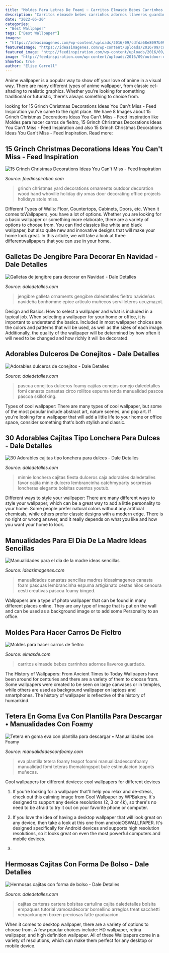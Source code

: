 ```yaml
---
title: "Moldes Para Letras De Foami ~ Carritos Elmasde Bebes Carrinhos Adornos Llaveros Guardado"
description: "Carritos elmasde bebes carrinhos adornos llaveros guardado"
date: "2022-05-20"
categories:
- "Best Wallpaper"
tags: ["Best Wallpaper"]
images:
- "https://ideasimagenes.com/wp-content/uploads/2016/09/cdfda68e8097b99054ab21e64e80e194.jpg"
featuredImage: "https://ideasimagenes.com/wp-content/uploads/2016/09/cdfda68e8097b99054ab21e64e80e194.jpg"
featured_image: "http://feedinspiration.com/wp-content/uploads/2016/09/outdoor-christmas-decorations.jpg"
image: "http://feedinspiration.com/wp-content/uploads/2016/09/outdoor-christmas-decorations.jpg"
ShowToc: true
author: "Elise Carroll"
---
```



Anime wallpaper is a popular way to show off your love of anime in a visual way. There are many different types of anime wallpaper, from classic cel-shading to realistic graphics. Whether you're looking for something traditional or futuristic, there's always something to choice from.

	

		
looking for 15 Grinch Christmas Decorations Ideas You Can&#039;t Miss - Feed Inspiration you've came to the right place. We have 8 Images about 15 Grinch Christmas Decorations Ideas You Can&#039;t Miss - Feed Inspiration like Moldes para hacer carros de fieltro, 15 Grinch Christmas Decorations Ideas You Can&#039;t Miss - Feed Inspiration and also 15 Grinch Christmas Decorations Ideas You Can&#039;t Miss - Feed Inspiration. Read more:
		
    
## 15 Grinch Christmas Decorations Ideas You Can&#039;t Miss - Feed Inspiration

<img loading=lazy src="http://feedinspiration.com/wp-content/uploads/2016/09/outdoor-christmas-decorations.jpg" onerror="this.onerror=null;this.src='https://tse4.mm.bing.net/th?id=OIP.DApfGh5dwXi02c66T3ARegHaJ4&amp;pid=15.1';" alt="15 Grinch Christmas Decorations Ideas You Can&#039;t Miss - Feed Inspiration">

_Source: feedinspiration.com_

>grinch christmas yard decorations ornaments outdoor decoration wood hand whoville holiday diy xmas door decorating office projects holidays stole miss. 

	

Different Types of Walls: Floor, Countertops, Cabinets, Doors, etc.
When it comes toWallpapers, you have a lot of options. Whether you are looking for a basic wallpaper or something more elaborate, there are a variety of options to choose from. You can find classics like white and black wallpaper, but also quite new and innovative designs that will make your home look great. In this article, we will take a look at three differentwallpapers that you can use in your home.

    
## Galletas De Jengibre Para Decorar En Navidad - Dale Detalles

<img loading=lazy src="https://i0.wp.com/www.daledetalles.com/wp-content/uploads/2016/10/galleta-de-jengibre-decoracion23.jpg?resize=640%2C853" onerror="this.onerror=null;this.src='https://tse3.mm.bing.net/th?id=OIP.4mtydv8E4vlVP_3hZ7eCRAHaJ3&amp;pid=15.1';" alt="Galletas de jengibre para decorar en Navidad - Dale Detalles">

_Source: daledetalles.com_

>jengibre galleta ornaments gengibre daledetalles fieltro navideñas navideña bonhomme epice artículo muñecos servilleteros ucuzmazot. 

	

Design and Basics: How to select a wallpaper and what is included in a typical job.
When selecting a wallpaper for your home or office, it is important to understand the basics. Included in most wallpaper choices are the colors and patterns that will be used, as well as the sizes of each image. Additionally, the quality of the wallpaper will be determined by how often it will need to be changed and how richly it will be decorated.

    
## Adorables Dulceros De Conejitos - Dale Detalles

<img loading=lazy src="https://i0.wp.com/www.daledetalles.com/wp-content/uploads/2018/03/conejo-pascua-canasta.jpg?resize=564%2C1015" onerror="this.onerror=null;this.src='https://tse1.mm.bing.net/th?id=OIP.MHbpF8NSAkIV1RXudjIObwHaNV&amp;pid=15.1';" alt="Adorables dulceros de conejitos - Dale Detalles">

_Source: daledetalles.com_

>pascua conejitos dulceros foamy cajitas conejos conejo daledetalles fomi canasta canastas circo rollitos espuma tenda manualidad pascoa páscoa skillofking. 

	

Types of cool wallpaper:
There are many types of cool wallpaper, but some of the most popular include abstract art, nature scenes, and pop art. If you're looking for a wallpaper that will add a little life to your home or office space, consider something that's both stylish and classic.

    
## 30 Adorables Cajitas Tipo Lonchera Para Dulces - Dale Detalles

<img loading=lazy src="https://i2.wp.com/www.daledetalles.com/wp-content/uploads/2017/07/caja-tipo-lonchera-para-dulces27.jpg?resize=549%2C823" onerror="this.onerror=null;this.src='https://tse1.mm.bing.net/th?id=OIP.PovxKjUJUpBoOZF50GPLxgHaLG&amp;pid=15.1';" alt="30 Adorables cajitas tipo lonchera para dulces - Dale Detalles">

_Source: daledetalles.com_

>minnie lonchera cajitas fiesta dulceros caja adorables daledetalles favor cajita minie dulcero lembrancinha catchmyparty sorpresas loncheras elegante bolsitas cuentos youtub. 

	

Different ways to style your wallpaper:
There are many different ways to style your wallpaper, which can be a great way to add a little personality to your home. Some people prefer natural colors without any artificial chemicals, while others prefer classic designs with a modern edge. There is no right or wrong answer, and it really depends on what you like and how you want your home to look.

    
## Manualidades Para El Dia De La Madre Ideas Sencillas

<img loading=lazy src="https://ideasimagenes.com/wp-content/uploads/2016/09/cdfda68e8097b99054ab21e64e80e194.jpg" onerror="this.onerror=null;this.src='https://tse4.mm.bing.net/th?id=OIP.wiQHe6L8kcfJiw5MUYt34gHaJ4&amp;pid=15.1';" alt="Manualidades para el dia de la madre ideas sencillas">

_Source: ideasimagenes.com_

>manualidades canastas sencillas madres ideasimagenes canasta foam pascuas lembrancinha espuma artigianato cestas hilos cenoura cesti creativas páscoa foamy binged. 

	



Wallpapers are a type of photo wallpaper that can be found in many different places online. They are any type of image that is put on the wall and can be used as a background image or to add some Personality to an office.

    
## Moldes Para Hacer Carros De Fieltro

<img loading=lazy src="https://elmasde.com/wp-content/uploads/2015/05/Moldes-para-hacer-carros-de-fieltro-9.jpg" onerror="this.onerror=null;this.src='https://tse2.mm.bing.net/th?id=OIP.AOPS8aTtI5tJZ7SMrhXf4wHaFj&amp;pid=15.1';" alt="Moldes para hacer carros de fieltro">

_Source: elmasde.com_

>carritos elmasde bebes carrinhos adornos llaveros guardado. 

	

The History of Wallpapers: From Ancient Times to Today
Wallpapers have been around for centuries and there are a variety of them to choose from. Some wallpapers were created to be seen on large canvases or in temples, while others are used as background wallpaper on laptops and smartphones. The history of wallpaper is reflective of the history of humankind.

    
## Tetera En Goma Eva Con Plantilla Para Descargar • Manualidades Con Foamy

<img loading=lazy src="https://manualidadesconfoamy.com/wp-content/uploads/2013/09/molde-plantilla-patron-manualidades-foamy-goma-eva-701x1024.jpg" onerror="this.onerror=null;this.src='https://tse3.mm.bing.net/th?id=OIP.6bJxCwkzmRRj4ng3zXLPoQHaK0&amp;pid=15.1';" alt="Tetera en goma eva con plantilla para descargar • Manualidades con Foamy">

_Source: manualidadesconfoamy.com_

>eva plantilla tetera foamy teapot foami manualidadesconfoamy manualidad fomi teteras themakingspot bule estimulacion teapots muñecas. 

	

Cool wallpapers for different devices:
cool wallpapers for different devices 

1. If you're looking for a wallpaper that'll help you relax and de-stress, check out this calming image from Cool Wallpaper by WPBakery. It's designed to support any device resolutions (2, 3 or 4k), so there's no need to be afraid to try it out on your favorite phone or computer.

2. If you love the idea of having a desktop wallpaper that will look great on any device, then take a look at this one from androidOSWALLPAPER. It's designed specifically for Android devices and supports high resolution resolutions, so it looks great on even the most powerful computers and mobile devices.

3.

    
## Hermosas Cajitas Con Forma De Bolso - Dale Detalles

<img loading=lazy src="https://i1.wp.com/www.daledetalles.com/wp-content/uploads/2017/05/cajita-con-forma-de-bolsa.jpg" onerror="this.onerror=null;this.src='https://tse3.mm.bing.net/th?id=OIP.aj2OKOPZ8pGOZVYPthOsogHaJ4&amp;pid=15.1';" alt="Hermosas cajitas con forma de bolso - Dale Detalles">

_Source: daledetalles.com_

>cajitas carteras cartera bolsitas cartulina cajita daledetalles bolsita empaques tutorial vamosadecorar borsellino arreglos treat sacchetti verpackungen boxen preciosas fatte graduacion. 

	

When it comes to desktop wallpaper, there are a variety of options to choose from. A few popular choices include: HD wallpaper, retina wallpaper, and high definition wallpaper. All of these Wallpapers come in a variety of resolutions, which can make them perfect for any desktop or mobile device. 

